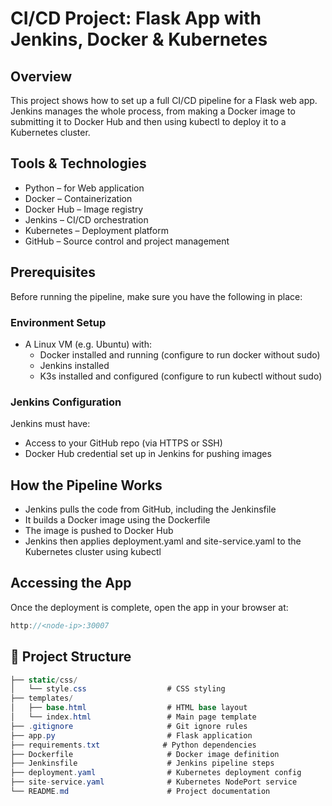 ﻿# CI/CD Project: Flask App with Jenkins, Docker & Kubernetes

## Overview
This project shows how to set up a full CI/CD pipeline for a Flask web app. Jenkins manages the whole process, from making a Docker image to submitting it to Docker Hub and then using kubectl to deploy it to a Kubernetes cluster.

## Tools & Technologies
* Python – for Web application
* Docker – Containerization
* Docker Hub – Image registry
* Jenkins – CI/CD orchestration
* Kubernetes – Deployment platform
* GitHub – Source control and project management

## Prerequisites
Before running the pipeline, make sure you have the following in place:
### Environment Setup
* A Linux VM (e.g. Ubuntu) with:
  * Docker installed and running (configure to run docker without sudo)
  * Jenkins installed
  * K3s installed and configured (configure to run kubectl without sudo)
### Jenkins Configuration
Jenkins must have:
* Access to your GitHub repo (via HTTPS or SSH)
* Docker Hub credential set up in Jenkins for pushing images

## How the Pipeline Works
- Jenkins pulls the code from GitHub, including the Jenkinsfile
- It builds a Docker image using the Dockerfile
- The image is pushed to Docker Hub
- Jenkins then applies deployment.yaml and site-service.yaml to the Kubernetes cluster using kubectl

## Accessing the App
Once the deployment is complete, open the app in your browser at:
```cpp
http://<node-ip>:30007
```

## 📁 Project Structure
```csharp
├── static/css/
│   └── style.css                  # CSS styling
├── templates/
│   ├── base.html                  # HTML base layout
│   └── index.html                 # Main page template
├── .gitignore                     # Git ignore rules
├── app.py                         # Flask application
├── requirements.txt              # Python dependencies
├── Dockerfile                     # Docker image definition
├── Jenkinsfile                    # Jenkins pipeline steps
├── deployment.yaml                # Kubernetes deployment config
├── site-service.yaml              # Kubernetes NodePort service
└── README.md                      # Project documentation
```


